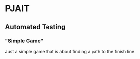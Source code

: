 # PJAIT
## Automated Testing
### "Simple Game"
Just a simple game that is about finding a path to the finish line.